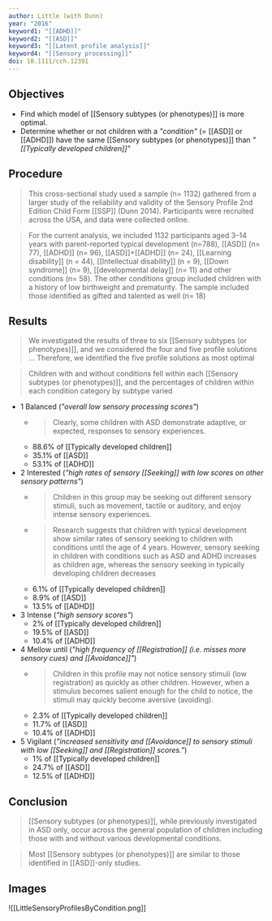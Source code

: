 ```yaml
---
author: Little (with Dunn)
year: "2016"
keyword1: "[[ADHD]]"
keyword2: "[[ASD]]"
keyword3: "[[Latent profile analysis]]"
keyword4: "[[Sensory processing]]"
doi: 10.1111/cch.12391
---
```

## Objectives

- Find which model of [[Sensory subtypes (or phenotypes)]] is more optimal.
- Determine whether or not children with a *"condition"* (= [[ASD]] or [[ADHD]]) have the same [[Sensory subtypes (or phenotypes)]] than *"[[Typically developed children]]"*

## Procedure

>This cross-sectional study used a sample (n= 1132) gathered from a larger study of the reliability and validity of the Sensory Profile 2nd Edition Child Form [[SSP]] (Dunn 2014). Participants were recruited across the USA, and data were collected online.

>For the current analysis, we included 1132 participants aged 3–14 years with parent-reported typical development (n=788), [[ASD]] (n= 77), [[ADHD]] (n= 96), [[ASD]]+[[ADHD]] (n= 24), [[Learning disability]] (n = 44), [[Intellectual disability]] (n = 9), [[Down syndrome]] (n= 9), [[developmental delay]] (n= 11) and other conditions (n= 58). The other conditions group included children with a history of low birthweight and prematurity. The sample included those identified as gifted and talented as well (n= 18)
## Results

>We investigated the results of three to six [[Sensory subtypes (or phenotypes)]], and we considered the four and five profile solutions ... Therefore, we identified the five profile solutions as most optimal 

>Children with and without conditions fell within each [[Sensory subtypes (or phenotypes)]], and the percentages of children within each condition category by subtype varied 

- 1 Balanced (*"overall low sensory processing scores"*) 
	- > Clearly, some children with ASD demonstrate adaptive, or expected, responses to sensory experiences. 
	- 88.6% of [[Typically developed children]]
	- 35.1% of [[ASD]]
	- 53.1% of [[ADHD]]
- 2 Interested (*"high rates of sensory [[Seeking]] with low scores on other sensory patterns"*)
	- > Children in this group may be seeking out different sensory stimuli, such as movement, tactile or auditory, and enjoy intense sensory experiences. 
	- > Research suggests that children with typical development show similar rates of sensory seeking to children with conditions until the age of 4 years. However, sensory seeking in children with conditions such as ASD and ADHD increases as children age, whereas the sensory seeking in typically developing children decreases 
	- 6.1% of [[Typically developed children]]
	- 8.9% of [[ASD]]
	- 13.5% of [[ADHD]]
- 3 Intense (*"high sensory scores"*)
	- 2% of [[Typically developed children]]
	- 19.5% of [[ASD]]
	- 10.4% of [[ADHD]]
- 4 Mellow until (*"high frequency of [[Registration]] (i.e. misses more sensory cues) and [[Avoidance]]"*)
	- > Children in this profile may not notice sensory stimuli (low registration) as quickly as other children. However, when a stimulus becomes salient enough for the child to notice, the stimuli may quickly become aversive (avoiding).
	- 2.3% of [[Typically developed children]]
	- 11.7% of [[ASD]]
	- 10.4% of [[ADHD]]
- 5 Vigilant (*"increased sensitivity and [[Avoidance]] to sensory stimuli with low [[Seeking]] and [[Registration]] scores."*)
	- 1% of [[Typically developed children]]
	- 24.7% of [[ASD]]
	- 12.5% of [[ADHD]]
## Conclusion

> [[Sensory subtypes (or phenotypes)]], while previously investigated in ASD only, occur across the general population of children including those with and without various developmental conditions. 

>Most [[Sensory subtypes (or phenotypes)]] are similar to those identified in [[ASD]]-only studies.

## Images

![[LittleSensoryProfilesByCondition.png]]
